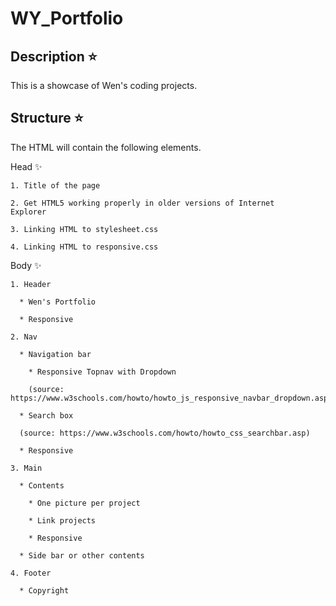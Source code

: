 # WY_Portfolio

## Description :star:

This is a showcase of Wen's coding projects.

## Structure :star:

The HTML will contain the following elements.

  Head :sparkles:

    1. Title of the page

    2. Get HTML5 working properly in older versions of Internet
    Explorer

    3. Linking HTML to stylesheet.css

    4. Linking HTML to responsive.css

  Body :sparkles:

    1. Header

      * Wen's Portfolio

      * Responsive

    2. Nav

      * Navigation bar

        * Responsive Topnav with Dropdown

        (source: https://www.w3schools.com/howto/howto_js_responsive_navbar_dropdown.asp)

      * Search box

      (source: https://www.w3schools.com/howto/howto_css_searchbar.asp)

      * Responsive

    3. Main

      * Contents

        * One picture per project

        * Link projects

        * Responsive

      * Side bar or other contents

    4. Footer

      * Copyright
